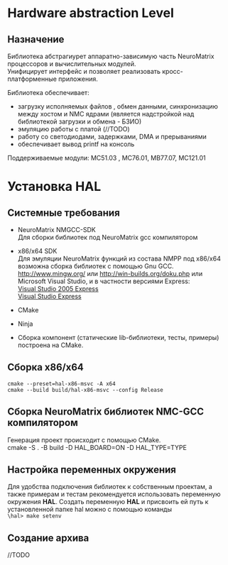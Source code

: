# Hardware abstraction Level 

## Назначение
Библиотека абстрагиурет аппаратно-зависимую часть NeuroMatrix процессоров и вычислительных модулей.  
Унифицирует интерфейс и позволяет реализовать кросc-платформенные приложения. 

Библиотека обеспечивает:
* загрузку исполняемых файлов , обмен данными, синхронизацию между хостом и NMC ядрами (является надстройкой над библиотекой загрузки и обмена - БЗИО)
* эмуляцию работы с платой (//TODO)
* работу со светодиодами, задержками, DMA и прерываниями 
* обеспечивает вывод printf на консоль
 
Поддерживаемые модули: МС51.03 , MС76.01, МВ77.07, МС121.01


# Установка HAL 
## Системные требования
* NeuroMatrix NMGCC-SDK  
  Для сборки библиотек под NeuroMatrix  gcc компилятором 

* x86/x64 SDK   
  Для эмуляции NeuroMatrix функций из состава NMPP под x86/x64 возможна сборка библиотек с помощью   Gnu GCC.  http://www.mingw.org/  или http://win-builds.org/doku.php или Microsoft Visual Studio, и в частности версиями Express:  
[Visual Studio 2005 Express](http://apdubey.blogspot.ru/2009/04/microsoft-visual-studio-2005-express.html)  
[Visual Studio Express](https://visualstudio.microsoft.com/ru/vs/older-downloads/)  

* CMake

* Ninja 

* Сборка компонент (статические lib-библиотеки, тесты, примеры) построена на CMake. 

## Сборка x86/x64

	cmake --preset=hal-x86-msvc -A x64
	cmake --build build/hal-x86-msvc --config Release
	
## Сборка NeuroMatrix библиотек  NMC-GCC  компилятором 
  Генерация проект происходит с помощью CMake.  
  cmake -S . -B build -D HAL_BOARD=ON -D HAL_TYPE=TYPE
  

  

## Настройка переменных окружения  

Для удобства подключения библиотек к собственным проектам, а также примерам и тестам  рекомендуется использовать переменную окружения **HAL**. Создать переменную **HAL** и присвоить ей путь к установленной папке hal можно с помощью команды  
```\hal> make setenv```

## Создание архива
//TODO

